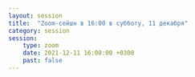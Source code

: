 ```yaml
---
layout: session
title:  "Zoom-сейшн в 16:00 в субботу, 11 декабря"
category: session
session:
    type: zoom
    date: 2021-12-11 16:00:00 +0300
    past: false
---
```

